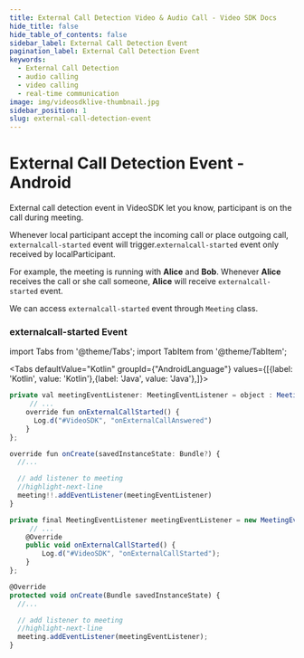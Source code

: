 ```yaml
---
title: External Call Detection Video & Audio Call - Video SDK Docs
hide_title: false
hide_table_of_contents: false
sidebar_label: External Call Detection Event
pagination_label: External Call Detection Event
keywords:
  - External Call Detection
  - audio calling
  - video calling
  - real-time communication
image: img/videosdklive-thumbnail.jpg
sidebar_position: 1
slug: external-call-detection-event
---
```


# External Call Detection Event - Android

External call detection event in VideoSDK let you know, participant is on the call during meeting.

Whenever local participant accept the incoming call or place outgoing call, `externalcall-started` event will trigger.`externalcall-started` event only received by localParticipant.

For example, the meeting is running with **Alice** and **Bob**. Whenever **Alice** receives the call or she call someone, **Alice** will receive `externalcall-started` event.

We can access `externalcall-started` event through `Meeting` class.

### externalcall-started Event

import Tabs from '@theme/Tabs';
import TabItem from '@theme/TabItem';

<Tabs
defaultValue="Kotlin"
groupId={"AndroidLanguage"}
values={[{label: 'Kotlin', value: 'Kotlin'},{label: 'Java', value: 'Java'},]}>

<TabItem value="Kotlin">

```js
private val meetingEventListener: MeetingEventListener = object : MeetingEventListener() {
     // ...
    override fun onExternalCallStarted() {
      Log.d("#VideoSDK", "onExternalCallAnswered")
    }
};

override fun onCreate(savedInstanceState: Bundle?) {
  //...

  // add listener to meeting
  //highlight-next-line
  meeting!!.addEventListener(meetingEventListener)
}
```

</TabItem>

<TabItem value="Java">

```js
private final MeetingEventListener meetingEventListener = new MeetingEventListener() {
     // ...
    @Override
    public void onExternalCallStarted() {
        Log.d("#VideoSDK", "onExternalCallStarted");
    }
};

@Override
protected void onCreate(Bundle savedInstanceState) {
  //...

  // add listener to meeting
  //highlight-next-line
  meeting.addEventListener(meetingEventListener);
}
```

</TabItem>

</Tabs>

